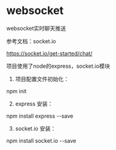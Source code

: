 # websocket
websocket实时聊天推送


参考文档：socket.io

https://socket.io/get-started/chat/

项目使用了node的express，socket.io模块

1. 项目配置文件初始化：

npm init 

2. express 安装： 

npm install express --save

3. socket.io 安装：

npm install socket.io --save


